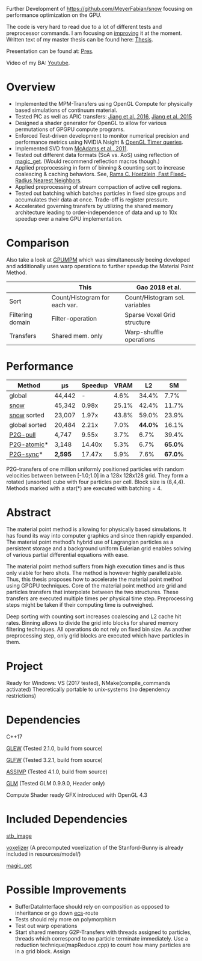 Further Development of https://github.com/MeyerFabian/snow focusing on performance optimization on the GPU.

The code is very hard to read due to a lot of different tests and preprocessor commands. I am focusing on [improving](#possible-improvements) it at the moment. Written text of my master thesis can be found here: [Thesis](https://github.com/MeyerFabian/msc). 

Presentation can be found at: [Pres](https://github.com/MeyerFabian/msc/blob/master/pres/pres.pdf).

Video of my BA: [Youtube](https://www.youtube.com/watch?v=JlNf7CUW4UY).

Overview
====
  * Implemented the MPM-Transfers using OpenGL Compute for physically based simulations of continuum material.
  * Tested PIC as well as APIC transfers: [Jiang et al.,2016](https://arxiv.org/pdf/1603.06188.pdf), [Jiang et al. 2015](https://www.math.ucla.edu/~jteran/papers/JSSTS15.pdf)
  * Designed a shader generator for OpenGL to allow for various permutations of GPGPU compute programs.
  * Enforced Test-driven development to monitor numerical precision and performance metrics using NVIDIA Nsight & [OpenGL Timer queries](https://www.khronos.org/registry/OpenGL/extensions/ARB/ARB_timer_query.txt).
  * Implemented SVD from [McAdams et al., 2011](https://minds.wisconsin.edu/bitstream/handle/1793/60736/TR1690.pdf?sequence=1).
  * Tested out different data formats (SoA vs. AoS) using reflection of [magic_get](https://github.com/apolukhin/magic_get). (Would recommend reflection macros though.)
  * Applied preprocessing in form of binning \& counting sort to increase coalescing \& caching behaviors. See, [Rama C. Hoetzlein, Fast Fixed-Radius Nearest Neighbors](http://on-demand.gputechconf.com/gtc/2014/presentations/S4117-fast-fixed-radius-nearest-neighbor-gpu.pdf).
  * Applied preprocessing of stream compaction of active cell regions.
  * Tested out batching which batches particles in fixed size groups and accumulates their data at once. Trade-off is register pressure.
  * Accelerated governing transfers by utilizing the shared memory architecture leading to order-independence of data and up to 10x speedup over a naive GPU implementation.
  
Comparison
====
Also take a look at [GPUMPM](https://github.com/kuiwuchn/GPUMPM) which was simultaneously beeing developed and additionally uses warp operations to further speedup the Material Point Method.

|                 | This                               | Gao 2018 et al.                |
|-----------------|------------------------------------|--------------------------------|
|Sort             | Count/Histogram for each var.      | Count/Histogram sel. variables |
|Filtering domain | Filter-operation                   | Sparse Voxel Grid structure    |
|Transfers        | Shared mem. only                   | Warp-shuffle operations        |

Performance
====

|Method                                            |μs        |Speedup |VRAM   | L2      |SM         |
|--------------------------------------------------|----------|--------|------ |---------|-----------|
|global                                            |44,442    | -      | 4.6%  |34.4%    |7.7%       |
|[snow](https://github.com/MeyerFabian/snow)       |45,342    |0.98x   |25.1%  |42.4%    |11.7%      |
|[snow](https://github.com/MeyerFabian/snow) sorted|23,007	   |1.97x   |43.8%  |59.0%    |23.9%      |
|global sorted                                     |20,484	   |2.21x   | 7.0%  |**44.0%**|16.1%      |
|[P2G-pull](https://github.com/mpm-msc/snow/blob/master/shader/compute/mpm/shared/p2g_pull_simple.glsl)                                        |4,747     |9.55x   | 3.7%  | 6.7%    |39.4%      |
|[P2G-atomic](https://github.com/mpm-msc/snow/blob/master/shader/compute/mpm/shared/p2g_atomic_batching.glsl)*		                                     |3,148     |14.40x  | 5.3%  | 6.7%    |**65.0%**  |
|[P2G-sync](https://github.com/mpm-msc/snow/blob/master/shader/compute/mpm/shared/p2g_sync_batching.glsl)*                                         |**2,595** |17.47x  | 5.9%  | 7.6%    |**67.0%**  |

P2G-transfers of one million uniformly positioned particles with random velocities between between [-1.0;1.0] in a 128x 128x128 grid. They form a rotated (unsorted) cube with four particles per cell. Block size is (8,4,4). Methods marked with a star(*) are executed with batching = 4.

Abstract
====
The material point method is allowing for physically based simulations. It has found its way into computer graphics and since then rapidly expanded. The material point method’s hybrid use of Lagrangian particles as a persistent storage and a background uniform Eulerian grid enables solving of various partial differential equations with ease.

The material point method suffers from high execution times and is thus only viable for hero shots. The method is however highly parallelizable. Thus, this thesis proposes how to accelerate the material point method using GPGPU techniques. Core of the material point method are grid and particles transfers that interpolate between the two structures. These transfers are executed multiple times per physical time step. Preprocessing steps might be taken if their computing time is outweighed.

Deep sorting with counting sort increases coalescing and L2 cache hit rates. Binning allows to divide the grid into blocks for shared memory filtering techniques. All operations do not rely on fixed bin size. As another preprocessing step, only grid blocks are executed which have particles in them.

Project
====
Ready for Windows:  VS (2017 tested), NMake(compile_commands activated)
Theoretically portable to unix-systems (no dependency restrictions)

Dependencies
===
C++17

[GLEW](http://glew.sourceforge.net/) (Tested 2.1.0, build from source)

[GLFW](http://www.glfw.org/) (Tested 3.2.1, build from source)

[ASSIMP](http://www.assimp.org/index.php/downloads) (Tested 4.1.0, build from source)

[GLM](https://glm.g-truc.net/0.9.9/index.html) (Tested GLM 0.9.9.0, Header only)

Compute Shader ready GFX introduced with OpenGL 4.3

Included Dependencies
===
[stb_image](https://github.com/nothings/stb/blob/master/stb_image.h)

[voxelizer](https://github.com/takagi/cl-voxelize/) (A precomputed voxelization of the Stanford-Bunny is already included in resources/model/)

[magic_get](https://github.com/apolukhin/magic_get)

Possible Improvements
====
  * BufferDataInterface should rely on composition as opposed to inheritance or go down [ecs](https://en.wikipedia.org/wiki/Entity_component_system)-route  
  * Tests should rely more on polymorphism 
  * Test out warp operations
  * Start shared memory G2P-Transfers with threads assigned to particles, threads which correspond to no particle terminate immediately. Use a reduction technique(mapReduce.cpp) to count how many particles are in a grid block. Assign 
